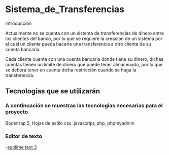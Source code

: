 # Sistema_de_Transferencias
Introducción 

Actualmente no se cuenta con un sistema de transferencias de dinero entre los clientes del banco, por lo que se requiere la creación de un sistema por el cuál un cliente pueda hacerle una transferencia a otro cliente de su cuenta bancaria. 

Cada cliente cuenta con una cuenta bancaria donde tiene su dinero, dichas cuentas tienen un límite de dinero que puede tener almacenado, por lo que se deberá tener en cuenta dicha restricción cuando se haga la transferencia. 

## Tecnologías que se utilizarán

### A continuación se muestras las tecnologias necesarias para el proyecto
Bootstrap 5, Hojas de estilo css, javascript, php, phpmyadmin
### Editor de texto
-[sublime text 3](https://www.sublimetext.com/3)
